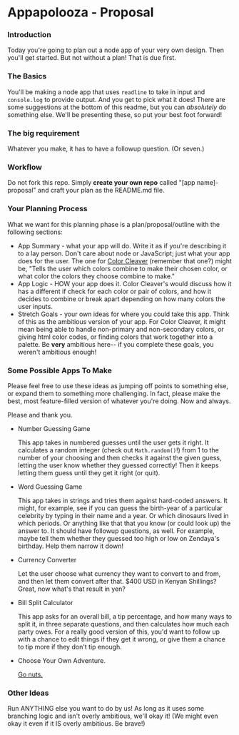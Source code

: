 # Appapolooza - Proposal

### Introduction

Today you're going to plan out a node app of your very own design. Then you'll get started. But not without a plan! That is due first.


### The Basics

You'll be making a node app that uses `readline` to take in input and `console.log` to provide output. And you get to pick what it does! There are some suggestions at the bottom of this readme, but you can _absolutely_ do something else. We'll be presenting these, so put your best foot forward!


### The big requirement

Whatever you make, it has to have a followup question. (Or seven.)

### Workflow

Do not fork this repo. Simply **create your own repo** called "[app name]-proposal" and craft your plan as the README.md file.


### Your Planning Process

What we want for this planning phase is a plan/proposal/outline with the following sections:

* App Summary - what your app will do. Write it as if you're describing it to a lay person. Don't care about node or JavaScript; just what your app does for the user. The one for [Color Cleaver](https://github.com/ci-wdi-900/color-cleaver-front-end) (remember that one?) might be, "Tells the user which colors combine to make their chosen color, or what color the colors they choose combine to make."
* App Logic - HOW your app does it. Color Cleaver's would discuss how it has a different if check for each color or pair of colors, and how it decides to combine or break apart depending on how many colors the user inputs.
* Stretch Goals - your own ideas for where you could take this app. Think of this as the ambitious version of your app. For Color Cleaver, it might mean being able to handle non-primary and non-secondary colors, or giving html color codes, or finding colors that work together into a palette. Be **very** ambitious here-- if you complete these goals, you weren't ambitious enough!


### Some Possible Apps To Make

Please feel free to use these ideas as jumping off points to something else, or expand them to something more challenging. In fact, please make the best, most feature-filled version of whatever you're doing. Now and always.

Please and thank you.

* Number Guessing Game

  This app takes in numbered guesses until the user gets it right. It calculates a random integer (check out `Math.random()`!) from 1 to the number of your choosing  and then checks it against the given guess, letting the user know whether they guessed correctly! Then it keeps letting them guess until they get it right (or quit).

* Word Guessing Game

  This app takes in strings and tries them against hard-coded answers. It might, for example, see if you can guess the birth-year of a particular celebrity by typing in their name and a year. Or which dinosaurs lived in which periods. Or anything like that that you know (or could look up) the answer to. It should have followup questions, as well. For example, maybe tell them whether they guessed too high or low on Zendaya's birthday. Help them narrow it down!


* Currency Converter

  Let the user choose what currency they want to convert to and from, and then let them convert after that. $400 USD in Kenyan Shillings? Great, now what's that result in yen?

* Bill Split Calculator

  This app asks for an overall bill, a tip percentage, and how many ways to split it, in three separate questions, and then calculates how much each party owes. For a really good version of this, you'd want to follow up with a chance to edit things if they get it wrong, or give them a chance to tip more if they don't tip enough.

* Choose Your Own Adventure.

  [Go nuts.](https://en.wikipedia.org/wiki/Choose_Your_Own_Adventure)


### Other Ideas

Run ANYTHING else you want to do by us! As long as it uses some branching logic and isn't overly ambitious, we'll okay it! (We might even okay it even if it IS overly ambitious. Be brave!)
